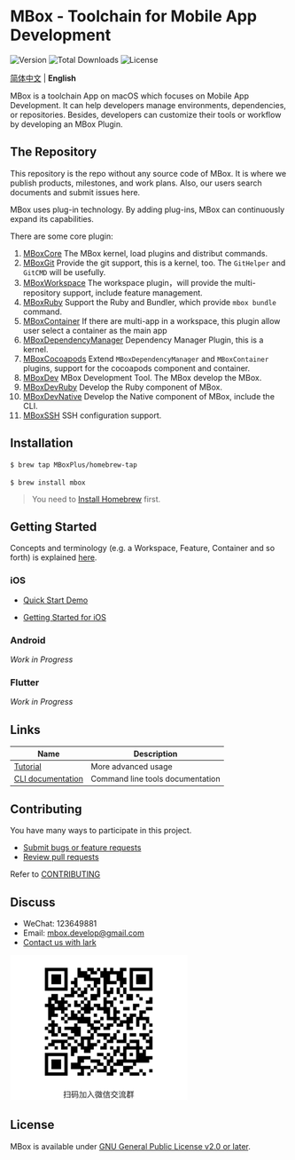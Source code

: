 # MBox - Toolchain for Mobile App Development

![Version](https://img.shields.io/github/v/release/mboxplus/mbox)
![Total Downloads](https://img.shields.io/github/downloads/mboxplus/mbox/total)
![License](https://img.shields.io/github/license/mboxplus/mbox)

[简体中文](./README-CN.md) | **English**

MBox is a toolchain App on macOS which focuses on Mobile App Development. It can help developers manage environments, dependencies, or repositories. Besides, developers can customize their tools or workflow by developing an MBox Plugin.

## The Repository

This repository is the repo without any source code of MBox. It is where we publish products, milestones, and work plans. Also, our users search documents and submit issues here.

MBox uses plug-in technology. By adding plug-ins, MBox can continuously expand its capabilities.

There are some core plugin:

1. [MBoxCore](https://github.com/MBoxPlus/mbox-core) The MBox kernel, load plugins and distribut commands.
1. [MBoxGit](https://github.com/MBoxPlus/mbox-git) Provide the git support, this is a kernel, too. The `GitHelper` and `GitCMD` will be usefully.
1. [MBoxWorkspace](https://github.com/MBoxPlus/mbox-workspace) The workspace plugin，will provide the multi-repository support, include feature management.
1. [MBoxRuby](https://github.com/MBoxPlus/mbox-ruby) Support the Ruby and Bundler, which provide `mbox bundle` command.
1. [MBoxContainer](https://github.com/MBoxPlus/mbox-container) 
If there are multi-app in a workspace, this plugin allow user select a container as the main app
1. [MBoxDependencyManager](https://github.com/MBoxPlus/mbox-dependency-manager) Dependency Manager Plugin, this is a kernel.
1. [MBoxCocoapods](https://github.com/MBoxPlus/mbox-cocoapods) Extend `MBoxDependencyManager` and `MBoxContainer` plugins, support for the cocoapods component and container.
1. [MBoxDev](https://github.com/MBoxPlus/mbox-dev) MBox Development Tool. The MBox develop the MBox.
1. [MBoxDevRuby](https://github.com/MBoxPlus/mbox-dev-ruby) Develop the Ruby component of MBox.
1. [MBoxDevNative](https://github.com/MBoxPlus/mbox-dev-native) Develop the Native component of MBox, include the CLI.
1. [MBoxSSH](https://github.com/MBoxPlus/mbox-ssh) SSH configuration support.

## Installation
```
$ brew tap MBoxPlus/homebrew-tap

$ brew install mbox
```
> You need to [Install Homebrew](https://brew.sh/) first.

## Getting Started

Concepts and terminology (e.g. a Workspace, Feature, Container and so forth) is explained [here](https://github.com/MBoxPlus/mbox/wiki/MBox-terminology).

### iOS

- [Quick Start Demo](https://github.com/MBoxPlus/mbox/wiki/Quick-Start-Demo-iOS)

- [Getting Started for iOS](https://github.com/MBoxPlus/mbox/wiki/Getting-Started-iOS)

### Android
*Work in Progress*

### Flutter
*Work in Progress*

## Links

|  Name   | Description  |
|  ----  | ----  |
| [Tutorial](https://github.com/MBoxPlus/mbox/wiki/Tutorial) | More advanced usage |
| [CLI documentation](https://github.com/MBoxPlus/mbox/wiki/CLI-documentation) | Command line tools documentation |

## Contributing
You have many ways to participate in this project.
- [Submit bugs or feature requests](https://github.com/MBoxPlus/mbox/issues)
- [Review pull requests](https://github.com/MBoxPlus/mbox/pulls)

Refer to [CONTRIBUTING](CONTRIBUTING.md)

## Discuss
- WeChat: 123649881
- Email: mbox.develop@gmail.com
- [Contact us with lark](https://applink.feishu.cn/client/chat/chatter/add_by_link?link_token=fb2k24b7-a10f-40d3-85a4-cd31abc6f3e2)
<p align="left"><img src="doc/wechat.png" alt="Wechat group" width="320px"></p>

## License
MBox is available under [GNU General Public License v2.0 or later](./LICENSE).
